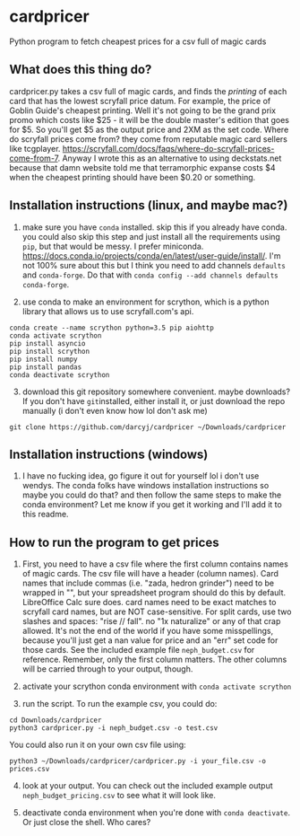# cardpricer
Python program to fetch cheapest prices for a csv full of magic cards

## What does this thing do?
cardpricer.py takes a csv full of magic cards, and finds the *printing* of each card that has the lowest scryfall price datum. For example, the price of Goblin Guide's cheapest printing. Well it's not going to be the grand prix promo which costs like $25 - it will be the double master's edition that goes for $5. So you'll get $5 as the output price and 2XM as the set code. Where do scryfall prices come from? they come from reputable magic card sellers like tcgplayer. https://scryfall.com/docs/faqs/where-do-scryfall-prices-come-from-7. Anyway I wrote this as an alternative to using deckstats.net because that damn website told me that terramorphic expanse costs $4 when the cheapest printing should have been $0.20 or something. 

## Installation instructions (linux, and maybe mac?)

1. make sure you have `conda` installed. skip this if you already have conda. you could also skip this step and just install all the requirements using `pip`, but that would be messy. I prefer miniconda. https://docs.conda.io/projects/conda/en/latest/user-guide/install/. I'm not 100% sure about this but I think you need to add channels `defaults` and `conda-forge`. Do that with `conda config --add channels defaults conda-forge`.

2. use conda to make an environment for scrython, which is a python library that allows us to use scryfall.com's api. 
```
conda create --name scrython python=3.5 pip aiohttp
conda activate scrython
pip install asyncio
pip install scrython
pip install numpy
pip install pandas
conda deactivate scrython
```

3. download this git repository somewhere convenient. maybe downloads? If you don't have `git`installed, either install it, or just download the repo manually (i don't even know how lol don't ask me)
```
git clone https://github.com/darcyj/cardpricer ~/Downloads/cardpricer
```

## Installation instructions (windows)
1. I have no fucking idea, go figure it out for yourself lol i don't use wendys. The conda folks have windows installation instructions so maybe you could do that? and then follow the same steps to make the conda environment? Let me know if you get it working and I'll add it to this readme.

## How to run the program to get prices

1. First, you need to have a csv file where the first column contains names of magic cards. The csv file will have a header (column names). Card names that include commas (i.e. "zada, hedron grinder") need to be wrapped in "", but your spreadsheet program should do this by default. LibreOffice Calc sure does. card names need to be exact matches to scryfall card names, but are NOT
case-sensitive. For split cards, use two slashes and spaces: "rise // fall". no "1x naturalize" or any of that crap allowed. It's not the end of the world if you have some misspellings, because you'll just get a nan value for price and an "err" set code for those cards. See the included example file `neph_budget.csv` for reference. Remember, only the first column matters. The other columns will be carried through to your output, though.

2. activate your scrython conda environment with `conda activate scrython`

3. run the script. To run the example csv, you could do:
```
cd Downloads/cardpricer
python3 cardpricer.py -i neph_budget.csv -o test.csv
```
You could also run it on your own csv file using:
```
python3 ~/Downloads/cardpricer/cardpricer.py -i your_file.csv -o prices.csv
```

4. look at your output. You can check out the included example output `neph_budget_pricing.csv` to see what it will look like. 

5. deactivate conda environment when you're done with `conda deactivate`. Or just close the shell. Who cares?